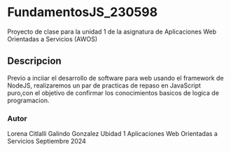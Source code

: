 # FundamentosJS_230598
Proyecto de clase para la unidad 1 de la asignatura de Aplicaciones Web Orientadas  a Servicios (AWOS)

## Descripcion 

Previo a inciiar el desarrollo de software para web usando el framework de NodeJS, realizaremos un par de practicas de repaso en JavaScript puro,con el objetivo de confirmar los conocimientos basicos de logica de programacion.


### Autor 
Lorena Citlalli Galindo Gonzalez 
Ubidad 1 
Aplicaciones Web Orientadas a Servicios 
Septiembre 2024
